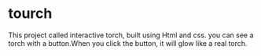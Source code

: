 # tourch
This project called interactive torch, built using Html and css.
you can see a torch with a button.When you click the button, it will glow like a real torch.
